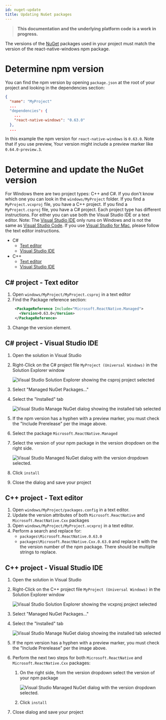 ```yaml
---
id: nuget-update
title: Updating NuGet packages
---
```


>**This documentation and the underlying platform code is a work in progress.**

The versions of the [NuGet](nuget.md) packages used in your project must match the version of the react-native-windows npm package.

# Determine npm version
You can find the npm version by opening `package.json` at the root of your project and looking in the dependencies section:
```json
{
  "name": "MyProject"
  ...
  "dependencies": {
    ...
    "react-native-windows": "0.63.0"
  },
  ...
```
In this example the npm version for `react-native-windows` is `0.63.0`.  Note that if you use preview, Your version might include a preview marker like `0.64.0-preview.3`. 

# Determine and update the NuGet version
For Windows there are two project types: C++ and C#. If you don't know which one you can look in the `windows/MyProject` folder. 
If you find a `MyProject.vcxproj` file, you have a C++ project.
If you find a `MyProject.csproj` file, you have a C# project.
Each project type has different instructions. For either you can use both the Visual Studio IDE or a text editor.
Note: The [Visual Studio IDE](https://visualstudio.microsoft.com/vs/) only runs on Windows and is not the same as [Visual Studio Code](https://code.visualstudio.com/?wt.mc_id=DX_841432). 
If you use [Visual Studio for Mac](https://visualstudio.microsoft.com/vs/mac/), please follow the text editor instructions.

* C#
  * [Text editor](#c-project---text-editor)
  * [Visual Studio IDE](#c-project---visual-studio-ide)
* C++
  * [Text editor](#c-project---text-editor-1)
  * [Visual Studio IDE](#c-project---visual-studio-ide-1)


## C# project - Text editor
1. Open `windows/MyProject/MyProject.csproj` in a text editor
1. Find the Package reference section:
   ```xml
    <PackageReference Include="Microsoft.ReactNative.Managed">
      <Version>0.63.0</Version>
    </PackageReference>
    ```
1. Change the version element.

## C# project - Visual Studio IDE
1. Open the solution in Visual Studio
1. Right-Click on the C# project file `MyProject (Universal Windows)` in the Solution Explorer window

   ![Visual Studio Solution Explorer showing the csproj project selected](assets/nuget-update-cs-project.png)
1. Select "Managed NuGet Packages..."
1. Select the "Installed" tab

   ![Visual Studio Manage NuGet dialog showing the installed tab selected](assets/nuget-update-packages-manager-installed-tab.png)
1. If the npm version has a hyphen with a preview marker, you must check the "Include Prerelease" per the image above.
1. Select the package `Microsoft.ReactNative.Managed`
1. Select the version of your npm package in the version dropdown on the right side.

   ![Visual Studio Managed NuGet dialog with the version dropdown selected.](assets/nuget-update-select-package.png)
1. Click `install`
1. Close the dialog and save your project

## C++ project - Text editor
1. Open `windows/MyProject/packages.config` in a text editor.
1. Update the version attributes of both `Microsoft.ReactNative` and `Microsoft.ReactNative.Cxx` packages
1. Open `windows/MyProject/MyProject.vcxproj` in a text editor.
1. Perform a search and replace for: 
   * `packages\Microsoft.ReactNative.0.63.0`
   * `packages\Microsoft.ReactNative.Cxx.0.63.0`
   and replace it with the the version number of the npm package.
   There should be multiple strings to replace.

## C++ project - Visual Studio IDE
1. Open the solution in Visual Studio
1. Right-Click on the C++ project file `MyProject (Universal Windows)` in the Solution Explorer window

   ![Visual Studio Solution Explorer showing the vcxproj project selected](assets/nuget-update-cpp-project.png)
1. Select "Managed NuGet Packages..."
1. Select the "Installed" tab

   ![Visual Studio Manage NuGet dialog showing the installed tab selected](assets/nuget-update-packages-manager-installed-tab.png)
1. If the npm version has a hyphen with a preview marker, you must check the "Include Prerelease" per the image above.
1. Perform the next two steps for both `Microsoft.ReactNative` and `Microsoft.ReactNative.Cxx` packages:
   1. On the right side, from the version dropdown select the version of your npm package

      ![Visual Studio Managed NuGet dialog with the version dropdown selected.](assets/nuget-update-select-package.png)
   1. Click `install`
1. Close dialog and save your project

